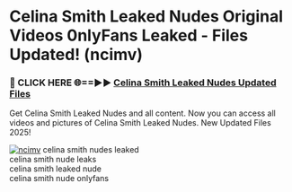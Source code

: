 # Celina Smith Leaked Nudes Original Videos 0nlyFans Leaked - Files Updated! (ncimv)

<h3>🔴 CLICK HERE 🌐==►► <a href="https://tinyurl.com/52m3yx9h" rel="nofollow">Celina Smith Leaked Nudes Updated Files</a></h3>

Get Celina Smith Leaked Nudes and all content. Now you can access all videos and pictures of Celina Smith Leaked Nudes. New Updated Files 2025!

[![ncimv](https://i.imgur.com/TnHtlc8.gif)](https://tinyurl.com/52m3yx9h)
celina smith nudes leaked<br>
celina smith nude leaks<br>
celina smith leaked nude<br>
celina smith nude onlyfans